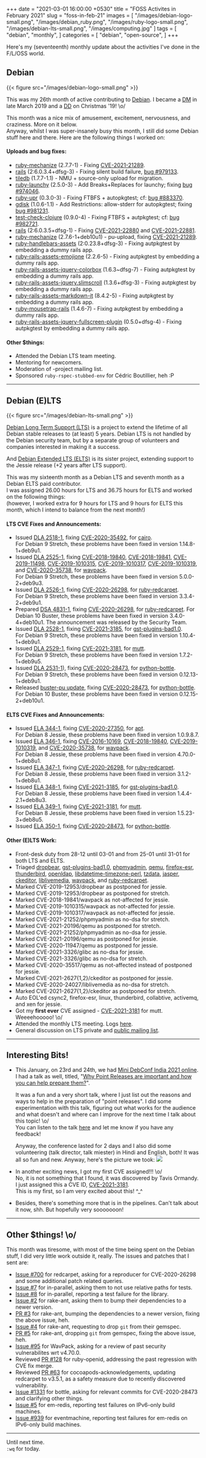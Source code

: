 +++
date = "2021-03-01 16:00:00 +0530"
title = "FOSS Activites in February 2021"
slug = "foss-in-feb-21"
images = [
    "/images/debian-logo-small.png",
    "/images/debian_ruby.png",
    "/images/ruby-logo-small.png",
    "/images/debian-lts-small.png",
    "/images/computing.jpg"
]
tags = [
    "debian",
    "monthly",
]
categories = [
    "debian",
    "open-source",
]
+++

Here's my (seventeenth) monthly update about the activities I've done in the F/L/OSS world.

## Debian
{{< figure src="/images/debian-logo-small.png" >}}

This was my 26th month of active contributing to [Debian](https://www.debian.org/).
I became a [DM](https://wiki.debian.org/DebianMaintainer) in late March 2019 and a [DD](https://wiki.debian.org/DebianDeveloper) on Christmas '19! \o/

This month was a nice mix of amusement, excitement, nervousness, and craziness. More on it below.  
Anyway, whilst I was super-insanely busy this month, I still did some Debian stuff here and there. Here are the following things I worked on:

#### Uploads and bug fixes:

- [ruby-mechanize](https://tracker.debian.org/pkg/ruby-mechanize) (2.7.7-1) - Fixing [CVE-2021-21289](https://security-tracker.debian.org/tracker/CVE-2021-21289).
- [rails](https://tracker.debian.org/pkg/rails) (2:6.0.3.4+dfsg-3) - Fixing silent build failure, [bug #979133](https://bugs.debian.org/979133).
- [tiledb](https://tracker.debian.org/pkg/tiledb) (1.7.7-1.1) - NMU + source-only upload for migration.
- [ruby-launchy](https://tracker.debian.org/pkg/ruby-launchy) (2.5.0-3) - Add Breaks+Replaces for launchy; fixing [bug #974046](https://bugs.debian.org/974046).
- [ruby-upr](https://tracker.debian.org/pkg/ruby-upr) (0.3.0-3) - Fixing FTBFS + autopkgtest; cf: [bug #883370](https://bugs.debian.org/883370).
- [gdisk](https://tracker.debian.org/pkg/gdisk) (1.0.6-1.1) - Add Restrictions: allow-stderr for autopkgtest; fixing [bug #981231](https://bugs.debian.org/981231).
- [test-check-clojure](https://tracker.debian.org/pkg/test-check-clojure) (0.9.0-4) - Fixing FTBFS + autpkgtest; cf: [bug #982721](https://bugs.debian.org/982721).
- [rails](https://tracker.debian.org/pkg/rails) (2:6.0.3.5+dfsg-1) - Fixing [CVE-2021-22880](https://security-tracker.debian.org/tracker/CVE-2021-22880) and [CVE-2021-22881](https://security-tracker.debian.org/tracker/CVE-2021-22881).
- [ruby-mechanize](https://tracker.debian.org/pkg/ruby-mechanize) (2.7.6-1+deb10u1) - pu-upload, fixing [CVE-2021-21289](https://security-tracker.debian.org/tracker/CVE-2021-21289).
- [ruby-handlebars-assets](https://tracker.debian.org/pkg/ruby-handlebars-assets) (2:0.23.8+dfsg-3) - Fixing autpkgtest by embedding a dummy rails app.
- [ruby-rails-assets-emojione](https://tracker.debian.org/pkg/ruby-rails-assets-emojione) (2.2.6-5) - Fixing autpkgtest by embedding a dummy rails app.
- [ruby-rails-assets-jquery-colorbox](https://tracker.debian.org/pkg/ruby-rails-assets-jquery-colorbox) (1.6.3~dfsg-7) - Fixing autpkgtest by embedding a dummy rails app.
- [ruby-rails-assets-jquery.slimscroll](https://tracker.debian.org/pkg/ruby-rails-assets-jquery.slimscroll) (1.3.6+dfsg-3) - Fixing autpkgtest by embedding a dummy rails app.
- [ruby-rails-assets-markdown-it](https://tracker.debian.org/pkg/ruby-rails-assets-markdown-it) (8.4.2-5) - Fixing autpkgtest by embedding a dummy rails app.
- [ruby-mousetrap-rails](https://tracker.debian.org/pkg/ruby-mousetrap-rails) (1.4.6-7) - Fixing autpkgtest by embedding a dummy rails app.
- [ruby-rails-assets-jquery-fullscreen-plugin](https://tracker.debian.org/pkg/ruby-rails-assets-jquery-fullscreen-plugin) (0.5.0+dfsg-4) - Fixing autpkgtest by embedding a dummy rails app.

#### Other $things:

- Attended the Debian LTS team meeting.
- Mentoring for newcomers.
- Moderation of -project mailing list.
- Sponsored `ruby-rspec-stubbed-env` for Cédric Boutillier, heh :P

---

## Debian (E)LTS
{{< figure src="/images/debian-lts-small.png" >}}

[Debian Long Term Support (LTS)](https://www.freexian.com/en/services/debian-lts.html) is a project to extend the lifetime of all Debian stable releases to (at least) 5 years. Debian LTS is not handled by the Debian security team, but by a separate group of volunteers and companies interested in making it a success.  

And [Debian Extended LTS (ELTS)](https://deb.freexian.com/extended-lts) is its sister project, extending support to the Jessie release (+2 years after LTS support).

This was my sixteenth month as a Debian LTS and seventh month as a Debian ELTS paid contributor.  
I was assigned 26.00 hours for LTS and 36.75 hours for ELTS and worked on the following things:  
(however, I worked extra for 9 hours for LTS and 9 hours for ELTS this month, which I intend to balance from the next month!)

#### LTS CVE Fixes and Announcements:

- Issued [DLA 2518-1](https://lists.debian.org/debian-lts-announce/2021/01/msg00006.html), fixing [CVE-2020-35492](https://security-tracker.debian.org/tracker/CVE-2020-35492), for [cairo](https://tracker.debian.org/pkg/cairo).  
  For Debian 9 Stretch, these problems have been fixed in version 1.14.8-1+deb9u1.
- Issued [DLA 2525-1](https://lists.debian.org/debian-lts-announce/2021/01/msg00013.html), fixing [CVE-2018-19840](https://security-tracker.debian.org/tracker/CVE-2018-19840), [CVE-2018-19841](https://security-tracker.debian.org/tracker/CVE-2018-19841), [CVE-2019-11498](https://security-tracker.debian.org/tracker/CVE-2019-11498), [CVE-2019-1010315](https://security-tracker.debian.org/tracker/CVE-2019-1010315), [CVE-2019-1010317](https://security-tracker.debian.org/tracker/CVE-2019-1010317), [CVE-2019-1010319](https://security-tracker.debian.org/tracker/CVE-2019-1010319), and [CVE-2020-35738](https://security-tracker.debian.org/tracker/CVE-2020-35738), for [wavpack](https://tracker.debian.org/pkg/wavpack).  
  For Debian 9 Stretch, these problems have been fixed in version 5.0.0-2+deb9u3.
- Issued [DLA 2526-1](https://lists.debian.org/debian-lts-announce/2021/01/msg00014.html), fixing [CVE-2020-26298](https://security-tracker.debian.org/tracker/CVE-2020-26298), for [ruby-redcarpet](https://tracker.debian.org/pkg/ruby-redcarpet).  
  For Debian 9 Stretch, these problems have been fixed in version 3.3.4-2+deb9u1.
- Prepared [DSA 4831-1](https://lists.debian.org/debian-security-announce/2021/msg00010.html), fixing [CVE-2020-26298](https://security-tracker.debian.org/tracker/CVE-2020-26298), for [ruby-redcarpet](https://tracker.debian.org/pkg/ruby-redcarpet).
  For Debian 10 Buster, these problems have been fixed in version 3.4.0-4+deb10u1. The announcement was released by the Security Team.
- Issued [DLA 2528-1](https://lists.debian.org/debian-lts-announce/2021/01/msg00016.html), fixing [CVE-2021-3185](https://security-tracker.debian.org/tracker/CVE-2021-3185), for [gst-plugins-bad1.0](https://tracker.debian.org/pkg/gst-plugins-bad1.0).  
  For Debian 9 Stretch, these problems have been fixed in version 1.10.4-1+deb9u1.
- Issued [DLA 2529-1](https://lists.debian.org/debian-lts-announce/2021/01/msg00017.html), fixing [CVE-2021-3181](https://security-tracker.debian.org/tracker/CVE-2021-3181), for [mutt](https://tracker.debian.org/pkg/mutt).  
  For Debian 9 Stretch, these problems have been fixed in version 1.7.2-1+deb9u5.
- Issued [DLA 2531-1](https://lists.debian.org/debian-lts-announce/2021/01/msg00019.html)), fixing [CVE-2020-28473](https://security-tracker.debian.org/tracker/CVE-2020-28473), for [python-bottle](https://tracker.debian.org/pkg/python-bottle).  
  For Debian 9 Stretch, these problems have been fixed in version 0.12.13-1+deb9u1.
- Released [buster-pu update](https://tracker.debian.org/news/1225804/accepted-python-bottle-01215-2deb10u1-source-all-into-proposed-updates-stable-new-proposed-updates/), fixing [CVE-2020-28473](https://security-tracker.debian.org/tracker/CVE-2020-28473), for [python-bottle](https://tracker.debian.org/pkg/python-bottle).
  For Debian 10 Buster, these problems have been fixed in version 0.12.15-2+deb10u1.

#### ELTS CVE Fixes and Announcements:

- Issued [ELA 344-1](https://deb.freexian.com/extended-lts/updates/ela-344-1-apt/), fixing [CVE-2020-27350](https://security-tracker.debian.org/tracker/CVE-2020-27350), for [apt](https://tracker.debian.org/pkg/apt).  
  For Debian 8 Jessie, these problems have been fixed in version 1.0.9.8.7.
- Issued [ELA 346-1](https://deb.freexian.com/extended-lts/updates/ela-346-1-wavpack/), fixing [CVE-2016-10169](https://security-tracker.debian.org/tracker/CVE-2016-10169), [CVE-2018-19840](https://security-tracker.debian.org/tracker/CVE-2018-19840), [CVE-2019-1010319](https://security-tracker.debian.org/tracker/CVE-2019-1010319), and [CVE-2020-35738](https://security-tracker.debian.org/tracker/CVE-2020-35738), for [wavpack](https://tracker.debian.org/pkg/wavpack).  
  For Debian 8 Jessie, these problems have been fixed in version 4.70.0-1+deb8u1.
- Issued [ELA 347-1](https://deb.freexian.com/extended-lts/updates/ela-347-1-ruby-redcarpet/), fixing [CVE-2020-26298](https://security-tracker.debian.org/tracker/CVE-2020-26298), for [ruby-redcarpet](https://tracker.debian.org/pkg/ruby-redcarpet).  
  For Debian 8 Jessie, these problems have been fixed in version 3.1.2-1+deb8u1.
- Issued [ELA 348-1](https://deb.freexian.com/extended-lts/updates/ela-348-1-gst-plugins-bad1.0/), fixing [CVE-2021-3185](https://security-tracker.debian.org/tracker/CVE-2021-3185), for [gst-plugins-bad1.0](https://tracker.debian.org/pkg/gst-plugins-bad1.0).  
  For Debian 8 Jessie, these problems have been fixed in version 1.4.4-2.1+deb8u3.
- Issued [ELA 349-1](https://deb.freexian.com/extended-lts/updates/ela-349-1-mutt/), fixing [CVE-2021-3181](https://security-tracker.debian.org/tracker/CVE-2021-3181), for [mutt](https://tracker.debian.org/pkg/mutt).  
  For Debian 8 Jessie, these problems have been fixed in version 1.5.23-3+deb8u5.
- Issued [ELA 350-1](https://deb.freexian.com/extended-lts/updates/ela-350-1-python-bottle/), fixing [CVE-2020-28473](https://security-tracker.debian.org/tracker/CVE-2020-28473), for [python-bottle](https://tracker.debian.org/pkg/python-bottle).

#### Other (E)LTS Work:

- Front-desk duty from 28-12 until 03-01 and from 25-01 until 31-01 for both LTS and ELTS.
- Triaged [dropbear](https://tracker.debian.org/pkg/dropbear),
[gst-plugins-bad1.0](https://tracker.debian.org/pkg/gst-plugins-bad1.0),
[phpmyadmin](https://tracker.debian.org/pkg/phpmyadmin),
[qemu](https://tracker.debian.org/pkg/qemu),
[firefox-esr](https://tracker.debian.org/pkg/firefox-esr),
[thunderbird](https://tracker.debian.org/pkg/thunderbird),
[openldap](https://tracker.debian.org/pkg/openldap),
[libdatetime-timezone-perl](https://tracker.debian.org/pkg/libdatetime-timezone-perl),
[tzdata](https://tracker.debian.org/pkg/tzdata),
[jasper](https://tracker.debian.org/pkg/jasper),
[ckeditor](https://tracker.debian.org/pkg/ckeditor),
[liblivemedia](https://tracker.debian.org/pkg/liblivemedia),
[wavpack](https://tracker.debian.org/pkg/wavpack), and
[ruby-redcarpet](https://tracker.debian.org/pkg/ruby-redcarpet).
- Marked CVE-2019-12953/dropbear as postponed for jessie.
- Marked CVE-2019-12953/dropbear as postponed for stretch.
- Marked CVE-2018-19841/wavpack as not-affected for jessie.
- Marked CVE-2019-1010315/wavpack as not-affected for jessie.
- Marked CVE-2019-1010317/wavpack as not-affected for jessie.
- Marked CVE-2021-21252/phpmyadmin as no-dsa for stretch.
- Marked CVE-2021-20196/qemu as postponed for stretch.
- Marked CVE-2021-21252/phpmyadmin as no-dsa for jessie.
- Marked CVE-2021-20196/qemu as postponed for jessie.
- Marked CVE-2020-11947/qemu as postponed for jessie.
- Marked CVE-2021-3326/glibc as no-dsa for jessie.
- Marked CVE-2021-3326/glibc as no-dsa for stretch.
- Marked CVE-2020-35517/qemu as not-affected instead of postponed for jessie.
- Marked CVE-2021-2627{1,2}/ckeditor as postponed for jessie.
- Marked CVE-2020-24027/liblivemedia as no-dsa for stretch.
- Marked CVE-2021-2627{1,2}/ckeditor as postponed for stretch.
- Auto EOL'ed csync2, firefox-esr, linux, thunderbird, collabtive, activemq, and xen for jessie.
- Got my **first ever** CVE assigned - [CVE-2021-3181](https://cve.mitre.org/cgi-bin/cvename.cgi?name=CVE-2021-3181) for mutt. Weeeehooooo! \o/
- Attended the monthly LTS meeting. Logs [here](http://meetbot.debian.net/debian-lts/2021/debian-lts.2021-01-28-14.58.html).
- General discussion on LTS private and [public mailing list](https://lists.debian.org/debian-lts/2021/01/threads.html).

---

## Interesting Bits!

- This January, on 23rd and 24th, we had [Mini DebConf India 2021 online](https://in2021.mini.debconf.org/).  
  I had a talk as well, titled, "[Why Point Releases are important and how you can help
  prepare them?](https://in2021.mini.debconf.org/talks/18-why-point-releases-are-important-and-how-you-can-help-prepare-them/)".

  It was a fun and a very short talk, where I just list out the reasons and ways to help in
  the preparation of "point releases". I did some experimentation with this talk, figuring
  out what works for the audience and what doesn't and where can I improve for the next time
  I talk about this topic! \o/  
  You can listen to the talk [here](https://ftp.acc.umu.se/pub/debian-meetings/2021/MiniDebConf-India/18-why-point-releases-are-important-and-how-you-can-help-prepare-them.webm)
  and let me know if you have any feedback!

  Anyway, the conference lasted for 2 days and I also did some volunteering (talk director,
  talk miester) in Hindi and English, both! It was all so fun and new. Anyway, here's the picture we took:
  ![](/images/minidebconf_india2021.png#center)

- In another exciting news, I got my first CVE assigned!!! \o/  
  No, it is not something that I found, it was discovered by Tavis Ormandy. I just assigned
  this a CVE ID, [CVE-2021-3181](https://cve.mitre.org/cgi-bin/cvename.cgi?name=CVE-2021-3181).  
  This is my first, so I am very excited about this! ^_^

- Besides, there's something more that is in the pipelines. Can't talk about it now, shh. But
  hopefully very sooooooon!

---

## Other $things! \o/

This month was tiresome, with most of the time being spent on the Debian stuff, I did
very little work outside it, really. The issues and patches that I sent are:

- [Issue #700](https://github.com/vmg/redcarpet/issues/700) for redcarpet, asking for a reproducer for CVE-2020-26298 and some additional patch related queries.
- [Issue #7](https://github.com/samwoods1/in-parallel/issues/7) for in-parallel, asking them to not use relative paths for tests.
- [Issue #8](https://github.com/samwoods1/in-parallel/issues/8) for in-parallel, reporting a test failure for the library.
- [Issue #2](https://github.com/jruby/rake-ant/issues/2) for rake-ant, asking them to bump their dependencies to a newer version.
- [PR #3](https://github.com/jruby/rake-ant/pull/3) for rake-ant, bumping the dependencies to a newer version, fixing the above issue, heh.
- [Issue #4](https://github.com/jruby/rake-ant/issues/4) for rake-ant, requesting to drop `git` from their gemspec.
- [PR #5](https://github.com/jruby/rake-ant/pull/5) for rake-ant, dropping `git` from gemspec, fixing the above issue, heh.
- [Issue #95](https://github.com/dbry/WavPack/issues/95) for WavPack, asking for a review of past security vulnerabilites wrt v4.70.0.
- Reviewed [PR #128](https://github.com/openid/ruby-openid/pull/128) for ruby-openid, addressing the past regression with CVE fix merge.
- Reviewed [PR #63](https://github.com/CocoaPods/cocoapods-acknowledgements/pull/63) for cocoapods-acknowledgements, updating redcarpet to v3.5.1, as a safety measure due to recently discovered vulnerability.
- [Issue #1331](https://github.com/bottlepy/bottle/issues/1331) for bottle, asking for relevant commits for CVE-2020-28473 and clarifying other things.
- [Issue #5](https://github.com/libc/em-redis/issues/5) for em-redis, reporting test failures on IPv6-only build machines.
- [Issue #939](https://github.com/eventmachine/eventmachine/issues/939) for eventmachine, reporting test failures for em-redis on IPv6-only build machines.

---

Until next time.  
`:wq` for today.

